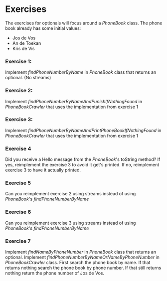 # Exercises

The exercises for optionals will focus around a _PhoneBook_ class. The phone book already has some initial values:
- Jos de Vos
- An de Toekan
- Kris de Vis

### Exercise 1:
Implement _findPhoneNumberByName_ in _PhoneBook_ class that returns an optional.
(No streams)

### Exercise 2:
Implement _findPhoneNumberByNameAndPunishIfNothingFound_ in _PhoneBookCrawler_ that uses the implementation from exercise 1

### Exercise 3:
Implement _findPhoneNumberByNameAndPrintPhoneBookIfNothingFound_ in _PhoneBookCrawler_ that uses the implementation from exercise 1

### Exercise 4
Did you receive a Hello message from the _PhoneBook_'s toString method?
If yes, reimplement the exercise 3 to avoid it get's printed.
If no, reimplement exercise 3 to have it actually printed.

### Exercise 5
Can you reimplement exercise 2 using streams instead of using _PhoneBook_'s _findPhoneNumberByName_

### Exercise 6
Can you reimplement exercise 3 using streams instead of using _PhoneBook_'s _findPhoneNumberByName_

### Exercise 7
Implement _findNameByPhoneNumber_ in _PhoneBook_ class that returns an optional.
Implement _findPhoneNumberByNameOrNameByPhoneNumber_ in _PhoneBookCrawler_ class. First search the phone book by name. If that returns nothing search the phone book by phone number. If that still returns nothing return the phone number of Jos de Vos.
